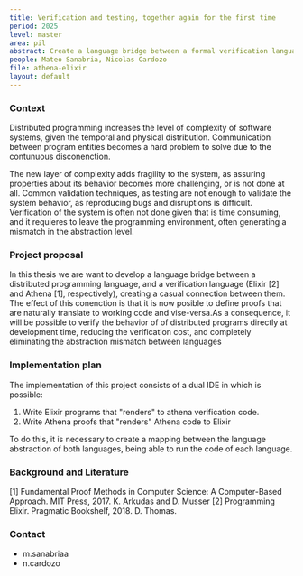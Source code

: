```yaml
---
title: Verification and testing, together again for the first time
period: 2025 
level: master
area: pil
abstract: Create a language bridge between a formal verification language (Athena) and programming language (Elixir) to assure the correct execution of distributed systems
people: Mateo Sanabria, Nicolas Cardozo
file: athena-elixir
layout: default
---
```


### Context

Distributed programming increases the level of complexity of software systems, given the temporal and physical distribution. Communication between program entities becomes a hard problem to solve due to the contunuous disconenction.

The new layer of complexity adds fragility to the system, as assuring properties about its behavior becomes more challenging, or is not done at all. Common validation techniques, as testing are not enough to validate the system behavior, as reproducing bugs and disruptions is difficult. Verification of the system is often not done given that is time consuming, and it requieres to leave the programming environment, often generating a mismatch in the abstraction level.

### Project proposal

In this thesis we are want to develop a language bridge between a distributed programming language, and a verification language (Elixir [2] and Athena [1], respectively), creating a casual connection between them.
The effect of this conenction is that it is now posible to define proofs that are naturally translate to working code and vise-versa.As a consequence, it will be possible to verify the behavior of of distributed programs directly at development time, reducing the verification cost, and completely eliminating the abstraction mismatch between languages

### Implementation plan

The implementation of this project consists of a dual IDE in which is possible:

  1. Write Elixir programs that "renders" to athena verification code.
  2. Write Athena proofs that "renders" Athena code to Elixir

To do this, it is necessary to create a mapping between the language abstraction of both languages, being able to run the code of each language.

### Background and Literature

[1] Fundamental Proof Methods in Computer Science: A Computer-Based Approach. MIT Press, 2017. K. Arkudas and D. Musser
[2] Programming Elixir. Pragmatic Bookshelf, 2018.  D. Thomas.

### Contact

- m.sanabriaa
- n.cardozo
